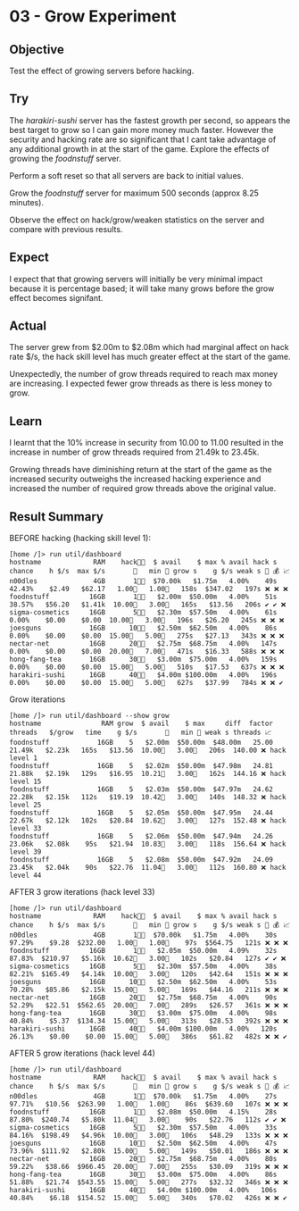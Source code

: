# 03 - Grow Experiment

## Objective

Test the effect of growing servers before hacking.

## Try

The _harakiri-sushi_ server has the fastest growth per second, so appears the best target to grow so I can gain more money much faster. However the security and hacking rate are so significant that I cant take advantage of any additional growth in at the start of the game. Explore the effects of growing the _foodnstuff_ server.

Perform a soft reset so that all servers are back to initial values.

Grow the _foodnstuff_ server for maximum 500 seconds (approx 8.25 minutes).

Observe the effect on hack/grow/weaken statistics on the server and compare with previous results.

## Expect

I expect that that growing servers will initially be very minimal impact because it is percentage based; it will take many grows before the grow effect becomes signifant.

## Actual

The server grew from $2.00m to $2.08m which had marginal affect on hack rate $/s, the hack skill level has much greater effect at the start of the game.

Unexpectedly, the number of grow threads required to reach max money are increasing. I expected fewer grow threads as there is less money to grow. 

## Learn

I learnt that the 10% increase in security from 10.00 to 11.00 resulted in the increase in number of grow threads required from 21.49k to 23.45k. 

Growing threads have diminishing return at the start of the game as the increased security outweighs the increased hacking experience and increased the number of required grow threads above the original value.

## Result Summary

BEFORE hacking (hacking skill level 1):

```
[home /]> run util/dashboard
hostname             RAM    hack👨‍💻  $ avail    $ max % avail hack s  chance    h $/s  max $/s       👮   min 👮 grow s    g $/s weak s 🎯 💰 📈 
n00dles              4GB       1👨‍💻  $70.00k   $1.75m   4.00%    49s  42.43%    $2.49   $62.17   1.00👮   1.00👮   158s  $347.02   197s ❌ ❌ ❌ 
foodnstuff          16GB       1👨‍💻   $2.00m  $50.00m   4.00%    51s  38.57%   $56.20   $1.41k  10.00👮   3.00👮   165s   $13.56   206s ✔️ ✔️ ❌ 
sigma-cosmetics     16GB       5👨‍💻   $2.30m  $57.50m   4.00%    61s   0.00%    $0.00    $0.00  10.00👮   3.00👮   196s   $26.20   245s ❌ ❌ ❌ 
joesguns            16GB      10👨‍💻   $2.50m  $62.50m   4.00%    86s   0.00%    $0.00    $0.00  15.00👮   5.00👮   275s   $27.13   343s ❌ ❌ ❌ 
nectar-net          16GB      20👨‍💻   $2.75m  $68.75m   4.00%   147s   0.00%    $0.00    $0.00  20.00👮   7.00👮   471s   $16.33   588s ❌ ❌ ❌
hong-fang-tea       16GB      30👨‍💻   $3.00m  $75.00m   4.00%   159s   0.00%    $0.00    $0.00  15.00👮   5.00👮   510s   $17.53   637s ❌ ❌ ❌ 
harakiri-sushi      16GB      40👨‍💻   $4.00m $100.00m   4.00%   196s   0.00%    $0.00    $0.00  15.00👮   5.00👮   627s   $37.99   784s ❌ ❌ ✔️ 
```

Grow iterations

```
[home /]> run util/dashboard --show grow
hostname               RAM grow  $ avail    $ max     diff  factor threads   $/grow   time    g $/s       👮   min 👮 weak s threads 📈 
foodnstuff            16GB    5   $2.00m  $50.00m  $48.00m   25.00  21.49k   $2.23k   165s   $13.56  10.00👮   3.00👮   206s  140.00 ❌ hack level 1
foodnstuff            16GB    5   $2.02m  $50.00m  $47.98m   24.81  21.88k   $2.19k   129s   $16.95  10.21👮   3.00👮   162s  144.16 ❌ hack level 15
foodnstuff            16GB    5   $2.03m  $50.00m  $47.97m   24.62  22.28k   $2.15k   112s   $19.19  10.42👮   3.00👮   140s  148.32 ❌ hack level 25
foodnstuff            16GB    5   $2.05m  $50.00m  $47.95m   24.44  22.67k   $2.12k   102s   $20.84  10.62👮   3.00👮   127s  152.48 ❌ hack level 33
foodnstuff            16GB    5   $2.06m  $50.00m  $47.94m   24.26  23.06k   $2.08k    95s   $21.94  10.83👮   3.00👮   118s  156.64 ❌ hack level 39
foodnstuff            16GB    5   $2.08m  $50.00m  $47.92m   24.09  23.45k   $2.04k    90s   $22.76  11.04👮   3.00👮   112s  160.80 ❌ hack level 44
```

AFTER 3 grow iterations (hack level 33)

```
[home /]> run util/dashboard
hostname             RAM    hack👨‍💻  $ avail    $ max % avail hack s  chance    h $/s  max $/s       👮   min 👮 grow s    g $/s weak s 🎯 💰 📈 
n00dles              4GB       1👨‍💻  $70.00k   $1.75m   4.00%    30s  97.29%    $9.28  $232.00   1.00👮   1.00👮    97s  $564.75   121s ❌ ❌ ❌ 
foodnstuff          16GB       1👨‍💻   $2.05m  $50.00m   4.09%    32s  87.83%  $210.97   $5.16k  10.62👮   3.00👮   102s   $20.84   127s ✔️ ✔️ ❌ 
sigma-cosmetics     16GB       5👨‍💻   $2.30m  $57.50m   4.00%    38s  82.21%  $165.49   $4.14k  10.00👮   3.00👮   120s   $42.64   151s ❌ ❌ ❌ 
joesguns            16GB      10👨‍💻   $2.50m  $62.50m   4.00%    53s  70.28%   $85.86   $2.15k  15.00👮   5.00👮   169s   $44.16   211s ❌ ❌ ❌ 
nectar-net          16GB      20👨‍💻   $2.75m  $68.75m   4.00%    90s  52.29%   $22.51  $562.65  20.00👮   7.00👮   289s   $26.57   361s ❌ ❌ ❌ 
hong-fang-tea       16GB      30👨‍💻   $3.00m  $75.00m   4.00%    98s  40.84%    $5.37  $134.34  15.00👮   5.00👮   313s   $28.53   392s ❌ ❌ ❌ 
harakiri-sushi      16GB      40👨‍💻   $4.00m $100.00m   4.00%   120s  26.13%    $0.00    $0.00  15.00👮   5.00👮   386s   $61.82   482s ❌ ❌ ✔️ 
```

AFTER 5 grow iterations (hack level 44)

```
[home /]> run util/dashboard
hostname             RAM    hack👨‍💻  $ avail    $ max % avail hack s  chance    h $/s  max $/s       👮   min 👮 grow s    g $/s weak s 🎯 💰 📈 
n00dles              4GB       1👨‍💻  $70.00k   $1.75m   4.00%    27s  97.71%   $10.56  $263.90   1.00👮   1.00👮    86s  $639.60   107s ❌ ❌ ❌ 
foodnstuff          16GB       1👨‍💻   $2.08m  $50.00m   4.15%    28s  87.80%  $240.74   $5.80k  11.04👮   3.00👮    90s   $22.76   112s ✔️ ✔️ ❌ 
sigma-cosmetics     16GB       5👨‍💻   $2.30m  $57.50m   4.00%    33s  84.16%  $198.49   $4.96k  10.00👮   3.00👮   106s   $48.29   133s ❌ ❌ ❌ 
joesguns            16GB      10👨‍💻   $2.50m  $62.50m   4.00%    47s  73.96%  $111.92   $2.80k  15.00👮   5.00👮   149s   $50.01   186s ❌ ❌ ❌ 
nectar-net          16GB      20👨‍💻   $2.75m  $68.75m   4.00%    80s  59.22%   $38.66  $966.45  20.00👮   7.00👮   255s   $30.09   319s ❌ ❌ ❌ 
hong-fang-tea       16GB      30👨‍💻   $3.00m  $75.00m   4.00%    86s  51.88%   $21.74  $543.55  15.00👮   5.00👮   277s   $32.32   346s ❌ ❌ ❌ 
harakiri-sushi      16GB      40👨‍💻   $4.00m $100.00m   4.00%   106s  40.84%    $6.18  $154.52  15.00👮   5.00👮   340s   $70.02   426s ❌ ❌ ✔️ 
```
